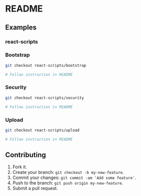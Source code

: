 # README

## Examples

### react-scripts

### Bootstrap

```sh
git checkout react-scripts/bootstrap

# Follow instruction in README
```

### Security

```sh
git checkout react-scripts/security

# Follow instruction in README
```

### Upload

```sh
git checkout react-scripts/upload

# Follow instruction in README
```

## Contributing

1. Fork it.
2. Create your branch: `git checkout -b my-new-feature`.
3. Commit your changes: `git commit -am 'Add some feature'`.
4. Push to the branch: `git push origin my-new-feature`.
5. Submit a pull request.
